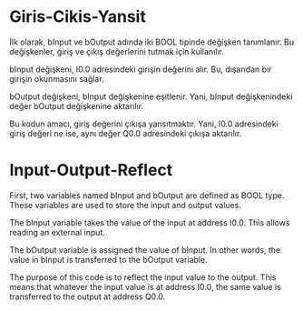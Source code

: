 # Giris-Cikis-Yansit


İlk olarak, bInput ve bOutput adında iki BOOL tipinde değişken tanımlanır. Bu değişkenler, giriş ve çıkış değerlerini tutmak için kullanılır.

bInput değişkeni, I0.0 adresindeki girişin değerini alır. Bu, dışarıdan bir girişin okunmasını sağlar.

bOutput değişkeni, bInput değişkenine eşitlenir. Yani, bInput değişkenindeki değer bOutput değişkenine aktarılır.

Bu kodun amacı, giriş değerini çıkışa yansıtmaktır. Yani, I0.0 adresindeki giriş değeri ne ise, aynı değer Q0.0 adresindeki çıkışa aktarılır.



# Input-Output-Reflect



First, two variables named bInput and bOutput are defined as BOOL type. These variables are used to store the input and output values.

The bInput variable takes the value of the input at address I0.0. This allows reading an external input.

The bOutput variable is assigned the value of bInput. In other words, the value in bInput is transferred to the bOutput variable.

The purpose of this code is to reflect the input value to the output. This means that whatever the input value is at address I0.0, the same value is transferred to the output at address Q0.0.




